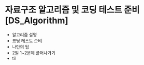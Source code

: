 # 자료구조 알고리즘 및 코딩 테스트 준비[DS_Algorithm]
 * 알고리즘 설명
 * 코딩 테스트 준비
 * 나만의 팁
 * 2일 1~2문제 풀어나가기
 * til
    
     

